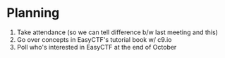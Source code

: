 # Planning

1. Take attendance (so we can tell difference b/w last meeting and this)
2. Go over concepts in EasyCTF's tutorial book w/ c9.io
3. Poll who's interested in EasyCTF at the end of October

